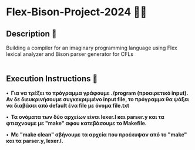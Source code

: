 # Flex-Bison-Project-2024  💪🐃

<h2>Description 📃</h2>  
Building a compiler for an imaginary programming language using Flex lexical analyzer and Bison parser generator for CFLs

<br />
<br />

<h2>Execution Instructions 📃</h2>  

<p><strong>&#x2022;&nbsp; Για να τρέξει το πρόγραμμα γράφουμε ./program (προαιρετικό input). 
Αν δε διευκρινήσουμε συγκεκριμμένο input file, το πρόγραμμα θα ψάξει να διαβάσει από default ένα file με όνομα file.txt </strong></p>

<p><strong>&#x2022;&nbsp; Τα ονόματα των δύο αρχείων είναι lexer.l και parser.y και τα φτιαχνουμε με "make" αφου κατεβάσουμε το Makefile.</strong></p>

<p><strong>&#x2022;&nbsp; Με "make clean" σβήνουμε τα αρχεία που προέκυψαν από το "make" και τα parser.y, lexer.l.</strong></p>
